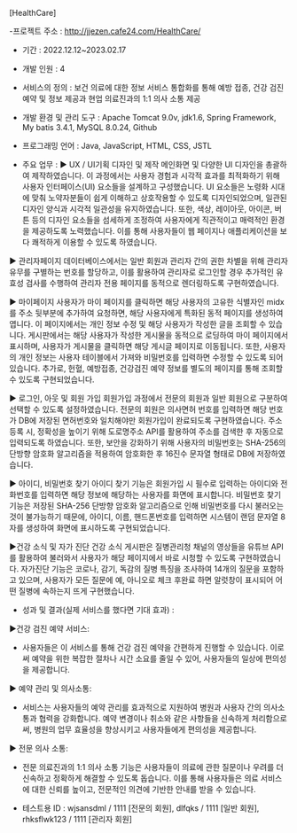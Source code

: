 [HealthCare]

-프로젝트 주소 : http://jjezen.cafe24.com/HealthCare/

- 기간 : 2022.12.12~2023.02.17

- 개발 인원 : 4

- 서비스의 정의 : 보건 의료에 대한 정보 서비스 통합화를 통해 예방 접종, 건강 검진 예약 및 정보 제공과 현업 의료진과의 1:1 의사 소통 제공

- 개발 환경 및 관리 도구 : Apache Tomcat 9.0v, jdk1.6, Spring Framework, My batis 3.4.1, MySQL 8.0.24, Github

- 프로그래밍 언어 : Java, JavaScript, HTML, CSS, JSTL

- 주요 업무 : 
▶ UX / UI기획 디자인 및 제작
메인화면 및 다양한 UI 디자인을 총괄하여 제작하였습니다. 
이 과정에서는 사용자 경험과 시각적 효과를 최적화하기 위해 사용자 인터페이스(UI) 요소들을 설계하고 구성했습니다. 
UI 요소들은 노령화 시대에 맞춰 노약자분들이 쉽게 이해하고 상호작용할 수 있도록 디자인되었으며, 일관된 디자인 양식과 시각적 일관성을 유지하였습니다.
또한, 색상, 레이아웃, 아이콘, 버튼 등의 디자인 요소들을 섬세하게 조정하여 사용자에게 직관적이고 매력적인 환경을 제공하도록 노력했습니다. 
이를 통해 사용자들이 웹 페이지나 애플리케이션을 보다 쾌적하게 이용할 수 있도록 하였습니다.

▶ 관리자페이지
데이터베이스에서는 일반 회원과 관리자 간의 권한 차별을 위해 관리자 유무를 구별하는 번호를 할당하고, 이를 활용하여 관리자로 로그인할 경우 추가적인 유효성 검사를 수행하여 관리자 전용 페이지를 동적으로 렌더링하도록 구현하였습니다.

▶ 마이페이지
사용자가 마이 페이지를 클릭하면 해당 사용자의 고유한 식별자인 midx를 주소 뒷부분에 추가하여 요청하면, 해당 사용자에게 특화된 동적 페이지를 생성하여 엽니다. 
이 페이지에서는 개인 정보 수정 및 해당 사용자가 작성한 글을 조회할 수 있습니다. 
게시판에서는 해당 사용자가 작성한 게시물을 동적으로 로딩하여 마이 페이지에서 표시하며, 사용자가 게시물을 클릭하면 해당 게시글 페이지로 이동됩니다. 
또한, 사용자의 개인 정보는 사용자 테이블에서 가져와 비밀번호를 입력하면 수정할 수 있도록 되어 있습니다. 
추가로, 헌혈, 예방접종, 건강검진 예약 정보를 별도의 페이지를 통해 조회할 수 있도록 구현되었습니다.

▶ 로그인, 아웃 및 회원 가입
회원가입 과정에서 전문의 회원과 일반 회원으로 구분하여 선택할 수 있도록 설정하였습니다. 
전문의 회원은 의사면허 번호를 입력하면 해당 번호가 DB에 저장된 면허번호와 일치해야만 회원가입이 완료되도록 구현하였습니다.
주소 등록 시, 정확성을 높이기 위해 도로명주소 API를 활용하여 주소를 검색한 후 자동으로 입력되도록 하였습니다.
또한, 보안을 강화하기 위해 사용자의 비밀번호는 SHA-256의 단방향 암호화 알고리즘을 적용하여 암호화한 후 16진수 문자열 형태로 DB에 저장하였습니다.

▶ 아이디, 비밀번호 찾기
아이디 찾기 기능은 회원가입 시 필수로 입력하는 아이디와 전화번호를 입력하면 해당 정보에 해당하는 사용자를 화면에 표시합니다.
비밀번호 찾기 기능은 저장된 SHA-256 단방향 암호화 알고리즘으로 인해 비밀번호를 다시 불러오는 것이 불가능하기 때문에, 아이디, 이름, 핸드폰번호를 입력하면 시스템이 랜덤 문자열 8자를 생성하여 화면에 표시하도록 구현되었습니다.

▶건강 소식 및 자가 진단
건강 소식 게시판은 질병관리청 채널의 영상들을 유튜브 API를 활용하여 불러와서 사용자가 해당 페이지에서 바로 시청할 수 있도록 구현하였습니다. 
자가진단 기능은 코로나, 감기, 독감의 질병 특징을 조사하여 14개의 질문을 포함하고 있으며, 사용자가 모든 질문에 예, 아니오로 체크 후완료 하면 알럿창이 표시되어 어떤 질병에 속하는지 뜨게 구현했습니다.

- 성과 및 결과(실제 서비스를 했다면 기대 효과) :

▶건강 검진 예약 서비스:
- 사용자들은 이 서비스를 통해 건강 검진 예약을 간편하게 진행할 수 있습니다. 이로써 예약을 위한 복잡한 절차나 시간 소요를 줄일 수 있어, 사용자들의 일상에 편의성을 제공합니다.

▶ 예약 관리 및 의사소통:
- 서비스는 사용자들의 예약 관리를 효과적으로 지원하여 병원과 사용자 간의 의사소통과 협력을 강화합니다. 예약 변경이나 취소와 같은 사항들을 신속하게 처리함으로써, 병원의 업무 효율성을 향상시키고 사용자들에게 편의성을 제공합니다.

▶ 전문 의사 소통:
- 전문 의료진과의 1:1 의사 소통 기능은 사용자들이 의료에 관한 질문이나 우려를 더 신속하고 정확하게 해결할 수 있도록 돕습니다. 이를 통해 사용자들은 의료 서비스에 대한 신뢰를 높이고, 전문적인 의견에 기반한 안내를 받을 수 있습니다.

- 테스트용 ID : wjsansdml / 1111 [전문의 회원], dlfqks / 1111 [일반 회원], rhksflwk123 / 1111 [관리자 회원]
